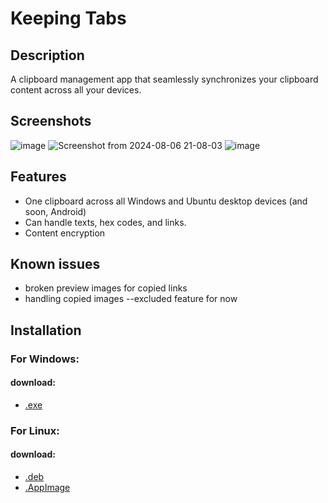 # Keeping Tabs

## Description

 A clipboard management app that seamlessly synchronizes your clipboard content across all your devices.
 

## Screenshots

![image](https://github.com/user-attachments/assets/054ee953-7c3f-49b5-b78b-6a564b140dfc)
 ![Screenshot from 2024-08-06 21-08-03](https://github.com/user-attachments/assets/6a0e38a6-f49a-48e0-8b24-0f1851f22144) 
  ![image](https://github.com/user-attachments/assets/39026c14-65cb-4a2c-9d6e-66107a255785)


## Features

  - One clipboard across all Windows and Ubuntu desktop devices (and soon, Android)
  - Can handle texts, hex codes, and links.
  - Content encryption

    

## Known issues

   - broken preview images for copied links
   - handling copied images --excluded feature for now

    

## Installation

 ### For Windows:
  #### download: 
   - [.exe](https://github.com/aminosyangtti/keeping-tabs/releases/download/v1.0.1/keeping-tabs-Setup-1.0.1.exe)
    
 ### For Linux:
  
  #### download: 
  - [.deb](https://github.com/aminosyangtti/keeping-tabs/releases/download/v1.0.1/keeping-tabs_1.0.1_amd64.deb)
  - [.AppImage](https://github.com/aminosyangtti/keeping-tabs/releases/download/v1.0.1/Keeping.Tabs-1.0.1.AppImage)
